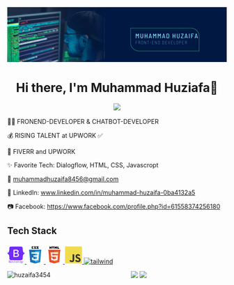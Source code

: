 <body>
	 <img src="https://github.com/huzaifa4345/Muhammad-Huzaifa/blob/main/Blue%20And%20Green%20Professional%20Technology%20LinkedIn%20Banner.png" alt="Baner" >
  <div align="center">
    <h1> Hi there, I'm Muhammad Huziafa👋<a href="https://github.com/huzaifa4345"></h1>
  </div>
<p align="center">
<a href="https://github.com/Muhammad Huzaifa"><img src="https://readme-typing-svg.herokuapp.com/?lines=Fronend-Developer;Chatbot-Developer&font=Roboto&size=26&duration=3500&pause=500&center=true&width=500&height=50&color=eab676"></a>

👨‍💻 FRONEND-DEVELOPER & CHATBOT-DEVELOPER

💰 RISING TALENT at UPWORK ✅

💸 FIVERR and UPWORK

✨ Favorite Tech: Dialogflow, HTML, CSS, Javascropt

📧 muhammadhuzaifa8456@gmail.com
 
 💼 LinkedIn: www.linkedin.com/in/muhammad-huzaifa-0ba4132a5
 
📷 Facebook: https://www.facebook.com/profile.php?id=61558374256180

<h2>Tech Stack</h2>
<h3 align="left"></h3>
<h3 align="left"></h3>
<p align="left"> <a href="https://getbootstrap.com" target="_blank" rel="noreferrer"> <img src="https://raw.githubusercontent.com/devicons/devicon/master/icons/bootstrap/bootstrap-plain-wordmark.svg" alt="bootstrap" width="40" height="40"/> </a> <a href="https://www.w3schools.com/css/" target="_blank" rel="noreferrer"> <img src="https://raw.githubusercontent.com/devicons/devicon/master/icons/css3/css3-original-wordmark.svg" alt="css3" width="40" height="40"/> </a> <a href="https://www.w3.org/html/" target="_blank" rel="noreferrer"> <img src="https://raw.githubusercontent.com/devicons/devicon/master/icons/html5/html5-original-wordmark.svg" alt="html5" width="40" height="40"/> </a> <a href="https://developer.mozilla.org/en-US/docs/Web/JavaScript" target="_blank" rel="noreferrer"> <img src="https://raw.githubusercontent.com/devicons/devicon/master/icons/javascript/javascript-original.svg" alt="javascript" width="40" height="40"/> </a> <a href="https://tailwindcss.com/" target="_blank" rel="noreferrer"> <img src="https://www.vectorlogo.zone/logos/tailwindcss/tailwindcss-icon.svg" alt="tailwind" width="40" height="40"/> </a> </p>

<p><img align="left" src="https://github-readme-stats.vercel.app/api/top-langs?username=huzaifa3454&show_icons=true&locale=en&layout=compact" alt="huzaifa3454" /></p>

<p align="center">
<a href="https://www.linkedin.com/in/muhammad-huzaifa-0ba4132a5"><img src="https://img.shields.io/badge/-Muhammad Huzaifa-0077B5?style=flat&logo=Linkedin&logoColor=white"/></a>
<a href="mailto:muhammadhuzaifa8456@gmail.com"><img src="https://img.shields.io/badge/-muhammadhuzaifa8456@gmail.com-D14836?style=flat&logo=Gmail&logoColor=white"/></a></a>
 </p>

<br>
